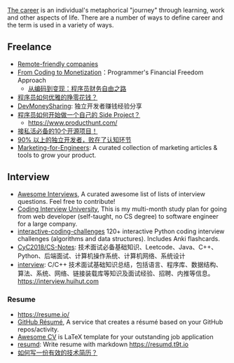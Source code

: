 [The career](https://en.wikipedia.org/wiki/Career) is an individual's metaphorical "journey" through learning, work and other aspects of life. There are a number of ways to define career and the term is used in a variety of ways.



## Freelance
- [Remote-friendly companies](https://github.com/remoteintech/remote-jobs)
- [From Coding to Monetization](https://github.com/floatinghotpot/coding-to-monetization)：Programmer's Financial Freedom Approach
  - [从编码到变现：程序员财务自由之路](https://github.com/yinjimmy/coding-to-monetization)
- [程序员如何优雅的挣零花钱？](https://github.com/easychen/howto-make-more-money)
- [DevMoneySharing](https://github.com/loonggg/DevMoneySharing): 独立开发者赚钱经验分享
- [程序员如何开始做一个自己的 Side Project？](http://blog.parryqiu.com/2018/10/25/side_project_inspiration/)
  - https://www.producthunt.com/
- [接私活必备的10个开源项目！](https://zhuanlan.zhihu.com/p/82124789?utm_source=wechat_session&utm_medium=social&utm_oi=40735038504960)
- [90% 以上的独立开发者，败在了认知环节](https://juejin.im/post/5be0fc31e51d4552d47d1213)
- [Marketing-for-Engineers](https://github.com/LisaDziuba/Marketing-for-Engineers): A curated collection of marketing articles & tools to grow your product.



## Interview
- [Awesome Interviews](https://github.com/MaximAbramchuck/awesome-interview-questions), A curated awesome list of lists of interview questions. Feel free to contribute! 
- [Coding Interview University](https://github.com/jwasham/coding-interview-university), This is my multi-month study plan for going from web developer (self-taught, no CS degree) to software engineer for a large company.
- [interactive-coding-challenges](https://github.com/donnemartin/interactive-coding-challenges) 120+ interactive Python coding interview challenges (algorithms and data structures). Includes Anki flashcards.
- [CyC2018/CS-Notes](https://github.com/CyC2018/CS-Notes): 技术面试必备基础知识、Leetcode、Java、C++、Python、后端面试、计算机操作系统、计算机网络、系统设计
- [interview](https://github.com/huihut/interview): C/C++ 技术面试基础知识总结，包括语言、程序库、数据结构、算法、系统、网络、链接装载库等知识及面试经验、招聘、内推等信息。 https://interview.huihut.com

### Resume
- https://resume.io/
- [GitHub Résumé](https://github.com/resume/resume.github.com), A service that creates a résumé based on your GitHub repos/activity.
- [Awesome CV](https://github.com/posquit0/Awesome-CV) is LaTeX template for your outstanding job application
- [resumd](https://github.com/timqian/resumd): Write resume with markdown https://resumd.t9t.io
- [如何写一份有效的技术简历？](http://www.ruanyifeng.com/blog/2020/01/technical-resume.html)
